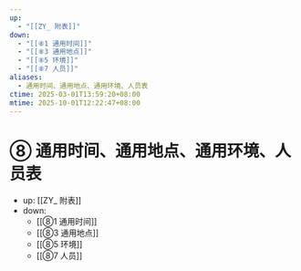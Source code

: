 ```yaml
---
up:
  - "[[ZY_ 附表]]"
down:
  - "[[⑧1 通用时间]]"
  - "[[⑧3 通用地点]]"
  - "[[⑧5 环境]]"
  - "[[⑧7 人员]]"
aliases:
  - 通用时间、通用地点、通用环境、人员表
ctime: 2025-03-01T13:59:20+08:00
mtime: 2025-10-01T12:22:47+08:00
---
```


# ⑧ 通用时间、通用地点、通用环境、人员表

- up: [[ZY_ 附表]]
- down:	
	- [[⑧1 通用时间]]
	- [[⑧3 通用地点]]
	- [[⑧5 环境]]
	- [[⑧7 人员]]
	
